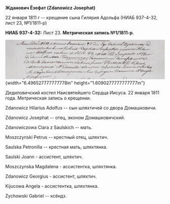 **Жданович Ёзефат (Zdanowicz Josephat)**

22 января 1811 г -- крещение сына Гилярия Адольфа (НИАБ 937-4-32, лист
23, №1/1811-р)

**НИАБ 937-4-32:** Лист 23. **Метрическая запись №1/1811-р.**

![](./media/74a2159290537348329b81d98820e396577e0b5c.png){width="6.496527777777778in"
height="1.6090277777777777in"}

Дедиловичский костел Наисвятейшего Сердца Иисуса. 22 января 1811 года.
Метрическая запись о крещении.

Zdanowicz Hilarius Adolfus -- сын шляхтичей со двора Домашковичи.

Zdanowicz Josephat -- отец, эконом Домашковичский.

Zdanowiczowa Clara z Saulskich -- мать.

Moszczynski Petrus -- крестный отец, шляхтич.

Saulska Petronilla -- крестная мать, шляхтянка.

Saulski Joann - ассистент, шляхтич.

Moszczynska Magdalena - ассистентка, шляхтянка.

Zdanowicz Georgius - ассистент, шляхтич.

Kijucowa Angela - ассистентка, шляхтянка.

Zychowski Gabriel -- ксёндз.
